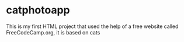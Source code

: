 # catphotoapp
This is my first HTML project that used the help of a free website called FreeCodeCamp.org, it is based on cats
